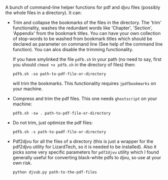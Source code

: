 
A bunch of command-line helper functions for pdf and djvu files (possibly the whole files in a directory). It can:

+ Trim and collapse the bookmarks of the files in the directory. 
  The 'trim' functionality, washes the redundant words like 'Chapter', 'Section', 'Appendix' from the bookmark titles. You can have your own collection of stop-words to be washed from bookmark titles which should be declared as parameter on command line (See help of the command line function). You can alos disable the trimming functionality.

   If you have smylinked the file `pdfb.sh` in your path (no need to say, first you should `chmod +x pdfb.sh` in the directory of files) then:

   `pdfb.sh -so path-to-pdf-file-or-directory`
   
   will trim the bookmarks. This functionality requires `jpdfbookmarks` on your machine.

+ Compress and trim the pdf files. This one needs `ghostscript` on your machine:

    `pdfb.sh -sw . path-to-pdf-file-or-directory`

+ Do not trim, just optimize the pdf files:
 
    `pdfb.sh -s path-to-padf-file-or-directory`

+ Pdf2djvu for all the files of a directory (this is just a wrapper for the pdf2djvu utility for LizardTech, so it is needed to be installed). Also it picks some very specific parameters for `pdf2djvu` utility which I found generally useful for converting black-white pdfs to djvu, so use at your own risk.

    `python djvub.py path-to-the-pdf-files`

